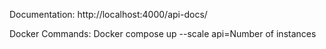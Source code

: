 Documentation:
http://localhost:4000/api-docs/



Docker Commands:
Docker compose up --scale api=Number of instances
